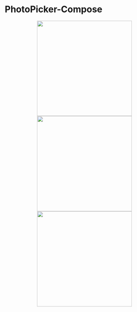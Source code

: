 # PhotoPicker-Compose

<div align = "center">
<img src = "https://user-images.githubusercontent.com/77014157/207748386-98d191f9-1f66-4c9b-9206-819e8e7429fe.png" width="300px" /> 
<img src = "https://user-images.githubusercontent.com/77014157/207747689-085a70ac-7599-41d3-bf7e-a0656997ccfb.png" width="300px" /> 
<img src = "https://user-images.githubusercontent.com/77014157/207747694-a5930ccb-2bf4-49ed-b14d-774e29b08415.png" width="300px" /> 
</div>
